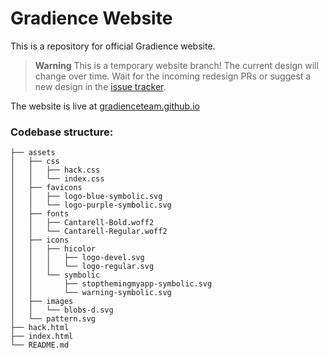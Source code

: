 # Gradience Website

This is a repository for official Gradience website.

> **Warning**
> This is a temporary website branch! The current design will change over time. Wait for the incoming redesign PRs or suggest a new design in the [issue tracker](https://github.com/GradienceTeam/GradienceTeam.github.io/issues/new).

The website is live at [gradienceteam.github.io](https://gradienceteam.github.io)

### Codebase structure:
```
├── assets
│   ├── css
│   │   ├── hack.css
│   │   └── index.css
│   ├── favicons
│   │   ├── logo-blue-symbolic.svg
│   │   └── logo-purple-symbolic.svg
│   ├── fonts
│   │   ├── Cantarell-Bold.woff2
│   │   └── Cantarell-Regular.woff2
│   ├── icons
│   │   ├── hicolor
│   │   │   ├── logo-devel.svg
│   │   │   └── logo-regular.svg
│   │   └── symbolic
│   │       ├── stopthemingmyapp-symbolic.svg
│   │       └── warning-symbolic.svg
│   ├── images
│   │   └── blobs-d.svg
│   └── pattern.svg
├── hack.html
├── index.html
└── README.md
```
